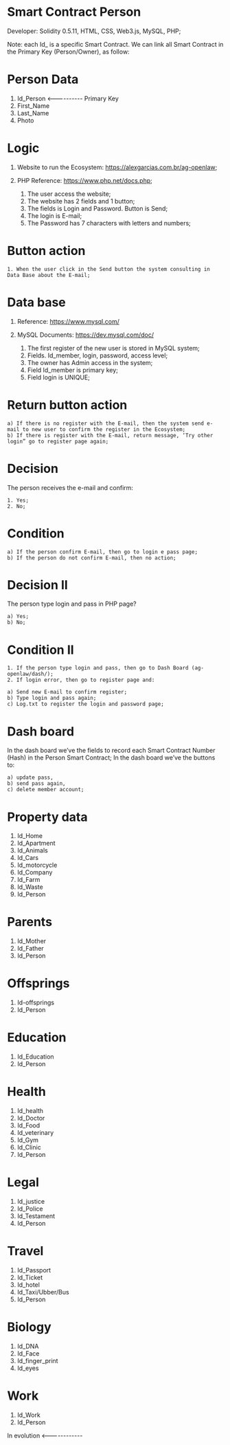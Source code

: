 # Smart Contract Person

Developer: Solidity 0.5.11, HTML, CSS, Web3.js, MySQL, PHP;

Note: each Id_ is a specific Smart Contract. We can link all Smart Contract in the Primary Key (Person/Owner), as follow:

# Person Data

1. Id_Person <---------- Primary Key
2. First_Name
3. Last_Name
4. Photo

# Logic

1. Website to run the Ecosystem: https://alexgarcias.com.br/ag-openlaw;
2. PHP Reference: https://www.php.net/docs.php;

    1. The user access the website;
    2. The website has 2 fields and 1 button;
    3. The fields is Login and Password. Button is Send;
    4. The login is E-mail;
    5. The Password has 7 characters with letters and numbers;

# Button action

    1. When the user click in the Send button the system consulting in Data Base about the E-mail;

# Data base

1. Reference: https://www.mysql.com/
2. MySQL Documents: https://dev.mysql.com/doc/ 

    1. The first register of the new user is stored in MySQL system;
    2. Fields. Id_member, login, password, access level;
    3. The owner has Admin access in the system;
    4. Field Id_member is primary key;
    5. Field login is UNIQUE;

# Return button action

    a) If there is no register with the E-mail, then the system send e-mail to new user to confirm the register in the Ecosystem;
    b) If there is register with the E-mail, return message, ‘Try other login” go to register page again;

# Decision 
       
The person receives the e-mail and confirm:

    1. Yes;
    2. No;

# Condition

    a) If the person confirm E-mail, then go to login e pass page;
    b) If the person do not confirm E-mail, then no action;

# Decision II

The person type login and pass in PHP page?

    a) Yes;
    b) No;

# Condition II

    1. If the person type login and pass, then go to Dash Board (ag-openlaw/dash/);
    2. If login error, then go to register page and:

    a) Send new E-mail to confirm register;
    b) Type login and pass again;
    c) Log.txt to register the login and password page;

# Dash board

In the dash board we’ve the fields to record each Smart Contract Number (Hash) in the Person Smart Contract;
In the dash board we’ve the buttons to: 

    a) update pass, 
    b) send pass again, 
    c) delete member account;

# Property data

1. Id_Home
2. Id_Apartment
3. Id_Animals
4. Id_Cars
5. Id_motorcycle
6. Id_Company
7. Id_Farm
8. Id_Waste
9. Id_Person 

# Parents

1. Id_Mother
2. Id_Father
3. Id_Person 

# Offsprings

1. Id-offsprings
2. Id_Person 

# Education

1. Id_Education
2. Id_Person 

# Health

1. Id_health
2. Id_Doctor
3. Id_Food
4. Id_veterinary
5. Id_Gym
6. Id_Clinic
7. Id_Person 

# Legal

1. Id_justice
2. Id_Police
3. Id_Testament
4. Id_Person 

# Travel

1. Id_Passport
2. Id_Ticket
3. Id_hotel
4. Id_Taxi/Ubber/Bus
5. Id_Person 

# Biology

1. Id_DNA
2. Id_Face
3. Id_finger_print
4. Id_eyes

# Work

1. Id_Work
2. Id_Person


In evolution <------------
